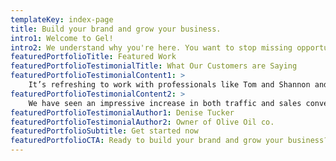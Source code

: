 ```yaml
---
templateKey: index-page
title: Build your brand and grow your business.
intro1: Welcome to Gel!
intro2: We understand why you're here. You want to stop missing opportunities to connect with your audience — wherever they are. We get it and we can help.
featuredPortfolioTitle: Featured Work
featuredPortfolioTestimonialTitle: What Our Customers are Saying
featuredPortfolioTestimonialContent1: >
    It’s refreshing to work with professionals like Tom and Shannon and their team at Gel. Their collaborative approach and deep knowledge of brand marketing, business-building-sense-of-urgency opportunities and sight to creating solid customer experiences online have contributed greatly to the success of the Olive Oil Co Inc website, which we consider to be another location for our storefront.
featuredPortfolioTestimonialContent2: >
    We have seen an impressive increase in both traffic and sales conversions on the site and look forward to continuing to work with the team at Gel on content strategy and other ideas to further our site and brand growth and keep the momentum going.
featuredPortfolioTestimonialAuthor1: Denise Tucker
featuredPortfolioTestimonialAuthor2: Owner of Olive Oil co.
featuredPortfolioSubtitle: Get started now
featuredPortfolioCTA: Ready to build your brand and grow your business?
---
```


